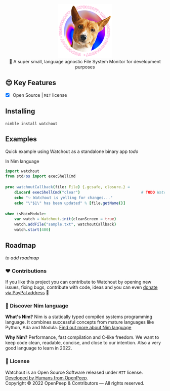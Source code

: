 <p align="center">
    <img src="https://raw.githubusercontent.com/openpeep/watchout/main/.github/watchout-logo.png" width="170px"><br>
    🐶 A super small, language agnostic File System Monitor for development purposes
</p>

## 😍 Key Features
- [x] Open Source | `MIT` license

## Installing
```
nimble install watchout
```

## Examples

Quick example using Watchout as a standalone binary app
_todo_

In Nim language

```nim
import watchout
from std/os import execShellCmd

proc watchoutCallback(file: File) {.gcsafe, closure.} =
    discard execShellCmd("clear")                           # TODO Watchout for "cleanScreen"
    echo "✨ Watchout is yelling for changes..."
    echo "\"$1\" has been updated" % [file.getName()]

when isMainModule:
    var watch = Watchout.init(cleanScreen = true)
    watch.addFile("sample.txt", watchoutCallback)
    watch.start(400)
```

## Roadmap
_to add roadmap_

### ❤ Contributions
If you like this project you can contribute to Watchout by opening new issues, fixing bugs, contribute with code, ideas and you can even [donate via PayPal address](https://www.paypal.com/donate/?hosted_button_id=RJK3ZTDWPL55C) 🥰

### 👑 Discover Nim language
<strong>What's Nim?</strong> Nim is a statically typed compiled systems programming language. It combines successful concepts from mature languages like Python, Ada and Modula. [Find out more about Nim language](https://nim-lang.org/)

<strong>Why Nim?</strong> Performance, fast compilation and C-like freedom. We want to keep code clean, readable, concise, and close to our intention. Also a very good language to learn in 2022.

### 🎩 License
Watchout is an Open Source Software released under `MIT` license. [Developed by Humans from OpenPeep](https://github.com/openpeep).<br>
Copyright &copy; 2022 OpenPeep & Contributors &mdash; All rights reserved.
